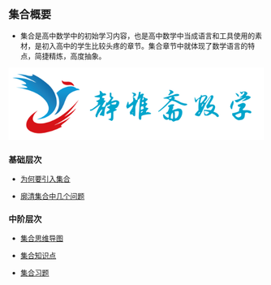 ## 集合概要 <!-- {docsify-ignore} -->

* 集合是高中数学中的初始学习内容，也是高中数学中当成语言和工具使用的素材，是初入高中的学生比较头疼的章节。集合章节中就体现了数学语言的特点，简捷精炼，高度抽象。


![](_media/992978-20211106200653478-1467596437.png)

###   基础层次

  * [为何要引入集合](https://www.cnblogs.com/wanghai0666/p/13489188.html)

  * <a href="http://www.cnblogs.com/wanghai0666/p/7327638.html"    target="_blank">廓清集合中几个问题</a>

###   中阶层次

  * <a href="https://www.cnblogs.com/wanghai0666/p/13531833.html"    target="_blank">集合思维导图</a>

  * <a href="http://www.cnblogs.com/wanghai0666/p/7171155.html"    target="_blank">集合知识点</a>

  * <a href="http://www.cnblogs.com/wanghai0666/p/6782025.html"    target="_blank">集合习题</a>


